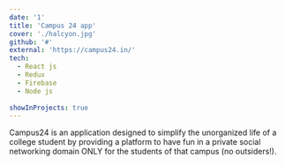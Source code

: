 ```yaml
---
date: '1'
title: 'Campus 24 app'
cover: './halcyon.jpg'
github: '#'
external: 'https://campus24.in/'
tech:
  - React js
  - Redux
  - Firebase
  - Node js
  
showInProjects: true
---
```

Campus24 is an application designed to simplify the unorganized life of a college student by providing a platform to have fun in a private social networking domain ONLY for the students of that campus (no outsiders!).


